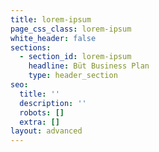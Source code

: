 ```yaml
---
title: lorem-ipsum
page_css_class: lorem-ipsum
white_header: false
sections:
  - section_id: lorem-ipsum
    headline: Büt Business Plan
    type: header_section
seo:
  title: ''
  description: ''
  robots: []
  extra: []
layout: advanced
---
```

